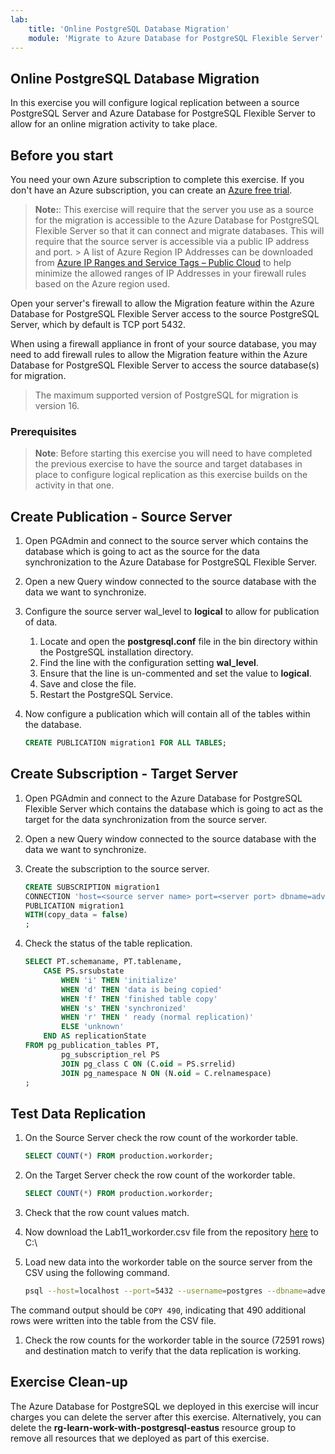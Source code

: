 ```yaml
---
lab:
    title: 'Online PostgreSQL Database Migration'
    module: 'Migrate to Azure Database for PostgreSQL Flexible Server'
---
```


## Online PostgreSQL Database Migration

In this exercise you will configure logical replication between a source PostgreSQL Server and Azure Database for PostgreSQL Flexible Server to allow for an online migration activity to take place.

## Before you start

You need your own Azure subscription to complete this exercise. If you don't have an Azure subscription, you can create an [Azure free trial](https://azure.microsoft.com/free).

> **Note:**: This exercise will require that the server you use as a source for the migration is accessible to the Azure Database for PostgreSQL Flexible Server so that it can connect and migrate databases. This will require that the source server is accessible via a public IP address and port. > A list of Azure Region IP Addresses can be downloaded from [Azure IP Ranges and Service Tags – Public Cloud](https://www.microsoft.com/en-gb/download/details.aspx?id=56519) to help minimize the allowed ranges of IP Addresses in your firewall rules based on the Azure region used.

Open your server's firewall to allow the Migration feature within the Azure Database for PostgreSQL Flexible Server access to the source PostgreSQL Server, which by default is TCP port 5432.
>
When using a firewall appliance in front of your source database, you may need to add firewall rules to allow the Migration feature within the Azure Database for PostgreSQL Flexible Server to access the source database(s) for migration.
>
> The maximum supported version of PostgreSQL for migration is version 16.

### Prerequisites

> **Note**: Before starting this exercise you will need to have completed the previous exercise to have the source and target databases in place to configure logical replication as this exercise builds on the activity in that one.

## Create Publication - Source Server

1. Open PGAdmin and connect to the source server which contains the database which is going to act as the source for the data synchronization to the Azure Database for PostgreSQL Flexible Server.
1. Open a new Query window connected to the source database with the data we want to synchronize.
1. Configure the source server wal_level to **logical** to allow for publication of data.
    1. Locate and open the **postgresql.conf** file in the bin directory within the PostgreSQL installation directory.
    1. Find the line with the configuration setting **wal_level**.
    1. Ensure that the line is un-commented and set the value to **logical**.
    1. Save and close the file.
    1. Restart the PostgreSQL Service.
1. Now configure a publication which will contain all of the tables within the database.

    ```SQL
    CREATE PUBLICATION migration1 FOR ALL TABLES;
    ```

## Create Subscription - Target Server

1. Open PGAdmin and connect to the Azure Database for PostgreSQL Flexible Server which contains the database which is going to act as the target for the data synchronization from the source server.
1. Open a new Query window connected to the source database with the data we want to synchronize.
1. Create the subscription to the source server.

    ```sql
    CREATE SUBSCRIPTION migration1
    CONNECTION 'host=<source server name> port=<server port> dbname=adventureworks application_name=migration1 user=<username> password=<password>'
    PUBLICATION migration1
    WITH(copy_data = false)
    ;    
    ```

1. Check the status of the table replication.

    ```SQL
    SELECT PT.schemaname, PT.tablename,
        CASE PS.srsubstate
            WHEN 'i' THEN 'initialize'
            WHEN 'd' THEN 'data is being copied'
            WHEN 'f' THEN 'finished table copy'
            WHEN 's' THEN 'synchronized'
            WHEN 'r' THEN ' ready (normal replication)'
            ELSE 'unknown'
        END AS replicationState
    FROM pg_publication_tables PT,
            pg_subscription_rel PS
            JOIN pg_class C ON (C.oid = PS.srrelid)
            JOIN pg_namespace N ON (N.oid = C.relnamespace)
    ;
    ```

## Test Data Replication

1. On the Source Server check the row count of the workorder table.

    ```SQL
    SELECT COUNT(*) FROM production.workorder;
    ```

1. On the Target Server check the row count of the workorder table.

    ```SQL
    SELECT COUNT(*) FROM production.workorder;
    ```

1. Check that the row count values match.
1. Now download the Lab11_workorder.csv file from the repository [here](https://github.com/MicrosoftLearning/mslearn-postgresql/tree/main/Allfiles/Labs/11) to C:\
1. Load new data into the workorder table on the source server from the CSV using the following command.

    ```Bash
    psql --host=localhost --port=5432 --username=postgres --dbname=adventureworks --command="\COPY production.workorder FROM 'C:\Lab11_workorder.csv' CSV HEADER"
    ```

The command output should be `COPY 490`, indicating that 490 additional rows were written into the table from the CSV file.

1. Check the row counts for the workorder table in the source (72591 rows) and destination match to verify that the data replication is working.

## Exercise Clean-up

The Azure Database for PostgreSQL we deployed in this exercise will incur charges you can delete the server after this exercise. Alternatively, you can delete the **rg-learn-work-with-postgresql-eastus** resource group to remove all resources that we deployed as part of this exercise.

